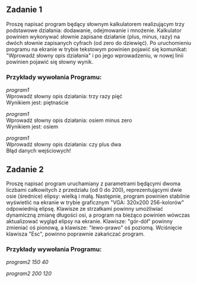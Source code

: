 ## Zadanie 1
Proszę napisać program będący słownym kalkulatorem realizującym trzy podstawowe działania: dodawanie, odejmowanie i mnożenie.
Kalkulator powinien wykonywać słownie zapisane działanie (plus, minus, razy) na dwóch słownie zapisanych cyfrach (od zero do dziewięć).
Po uruchomieniu programu na ekranie w trybie tekstowym powinien pojawić się komunikat: "Wprowadź słowny opis działania" i po jego wprowadzeniu, w nowej linii powinien pojawić się słowny wynik.

### Przykłady wywołania Programu:
_program1_\
Wprowadź słowny opis działania: trzy razy pięć\
Wynikiem jest: piętnaście

_program1_\
Wprowadź słowny opis działania: osiem minus zero\
Wynikiem jest: osiem

_program1_\
Wprowadź słowny opis działania: czy plus dwa\
Błąd danych wejściowych!

## Zadanie 2
Proszę napisać program uruchamiany z parametrami będącymi dwoma liczbami całkowitych z przedziału (od 0 do 200), reprezentującymi dwie osie (średnice) elipsy: wielką i małą. Następnie, program powinien stabilnie wyświetlić na ekranie w trybie graficznym "VGA: 320x200 256-kolorów" odpowiednią elipsę. Klawisze ze strzałkami powinny umożliwiać dynamiczną zmianę długości osi, a program na bieżąco powinien wówczas aktualizować wygląd elipsy na ekranie. Klawisze: "gór-dół" powinny zmieniać oś pionową, a klawisze: "lewo-prawo" oś poziomą. Wciśnięcie klawisza "Esc", powinno poprawnie zakańczać program.
### Przykłady wywołania Programu:
_program2 150 40_

_program2 200 120_
